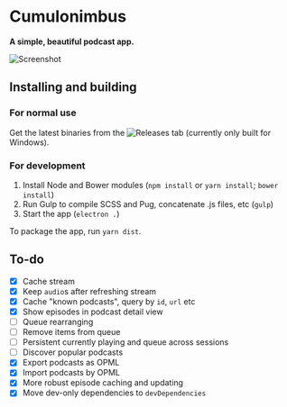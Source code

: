 # Cumulonimbus

**A simple, beautiful podcast app.**

![Screenshot](http://i.imgur.com/eZ5Q25g.png)

## Installing and building

### For normal use

Get the latest binaries from the ![Releases](https://github.com/z-------------/cumulonimbus/releases) tab (currently only built for Windows).

### For development

1. Install Node and Bower modules (`npm install` or `yarn install`; `bower install`)
2. Run Gulp to compile SCSS and Pug, concatenate .js files, etc (`gulp`)
3. Start the app (`electron .`)

To package the app, run `yarn dist`.

## To-do

- [x] Cache stream
- [x] Keep `audio`s after refreshing stream
- [x] Cache "known podcasts", query by `id`, `url` etc
- [x] Show episodes in podcast detail view
- [ ] Queue rearranging
- [ ] Remove items from queue
- [ ] Persistent currently playing and queue across sessions
- [ ] Discover popular podcasts
- [x] Export podcasts as OPML
- [x] Import podcasts by OPML
- [x] More robust episode caching and updating
- [x] Move dev-only dependencies to `devDependencies`
